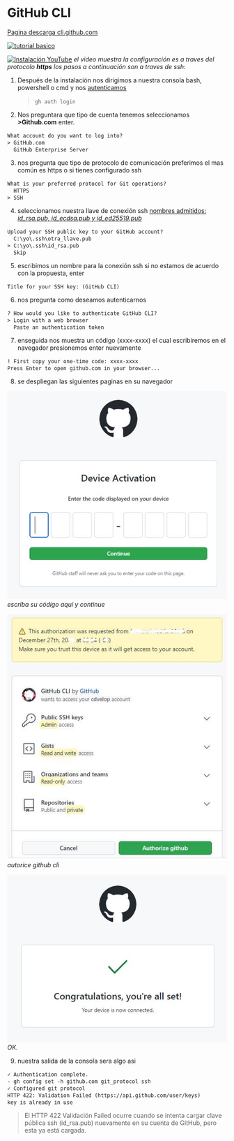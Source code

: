 # GitHub CLI

[Pagina descarga cli.github.com](https://cli.github.com/)

[![tutorial basico](https://img.youtube.com/vi/oZRFOkLUZdk&ab/0.jpg)](https://www.youtube.com/watch?v=oZRFOkLUZdk&ab)


[![Instalación YouTube](https://img.youtube.com/vi/BsWGjeUTmUc/0.jpg)](https://www.youtube.com/watch?v=BsWGjeUTmUc)
_el video muestra la configuración es a traves del protocolo **https**
los pasos a continuación son a traves de ssh:_

1. Después de la instalación nos dirigimos a nuestra consola bash, powershell o cmd y nos [autenticamos](https://cli.github.com/manual/)
    > `gh auth login`

2. Nos preguntara que tipo de cuenta tenemos seleccionamos **>Github.com** enter.
```
What account do you want to log into?
> GitHub.com
  GitHub Enterprise Server
```

3. nos pregunta que tipo de protocolo de comunicación preferimos el mas común es https o si tienes configurado ssh
```
What is your preferred protocol for Git operations?
  HTTPS
> SSH
```

4. seleccionamos nuestra llave de conexión ssh [nombres admitidos: _id_rsa.pub, id_ecdsa.pub y id_ed25519.pub_](https://docs.github.com/es/authentication/connecting-to-github-with-ssh/checking-for-existing-ssh-keys "fuente docs.github.com")
```
Upload your SSH public key to your GitHub account?  
  C:\yo\.ssh\otra_llave.pub
> C:\yo\.ssh\id_rsa.pub
  Skip
```

5. escribimos un nombre para la conexión ssh si no estamos de acuerdo con la propuesta, enter
```
Title for your SSH key: (GitHub CLI)
```

6. nos pregunta como deseamos autenticarnos
```
? How would you like to authenticate GitHub CLI?
> Login with a web browser
  Paste an authentication token
```

7. enseguida nos muestra un código (xxxx-xxxx) el cual escribiremos en el navegador presionemos enter nuevamente
```
! First copy your one-time code: xxxx-xxxx
Press Enter to open github.com in your browser...
```
8. se despliegan las siguientes paginas en su navegador

![](assets/ssh-code01.JPG)
_escriba su código aquí y continue_

![](assets/ssh-code02.JPG)
_autorice github cli_

![](assets/ssh-code03.JPG)
_OK._


9. nuestra salida de la consola sera algo asi
```
✓ Authentication complete.
- gh config set -h github.com git_protocol ssh
✓ Configured git protocol
HTTP 422: Validation Failed (https://api.github.com/user/keys)
key is already in use
```

>El HTTP 422 Validación Failed ocurre cuando se intenta cargar clave pública ssh (id_rsa.pub) nuevamente en su cuenta de GitHub, pero esta ya está cargada.

